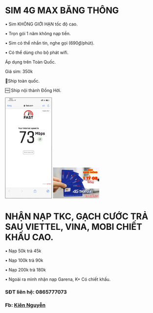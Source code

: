 
# SIM 4G MAX BĂNG THÔNG
•	Sim KHÔNG GIỚI HẠN tốc độ cao.

•	Trọn gói 1 năm không nạp tiền.

•	Sim có thể nhắn tin, nghe gọi (690₫/phút).

•	Có thể dùng cho bộ phát wifi.

Áp dụng trên Toàn Quốc.

Giá sim: 350k

🚀Ship toàn quốc.

🆓 Ship nội thành Đồng Hới.

 <img src="https://github.com/napthe/napthe.github.io/raw/master/10F5B4E9-3483-4BDF-BC4C-80BDE0672597.png" alt="Nap the" style="max-width:30%; border: 1px solid grey;"/> <img src="https://github.com/napthe/napthe.github.io/raw/master/FC89D807-215B-4E6A-ACFE-D70F16941494.jpeg" alt="Nap the 2" style="max-width:30%;"/>


# NHẬN NẠP TKC, GẠCH CƯỚC TRẢ SAU VIETTEL, VINA, MOBI CHIẾT KHẤU CAO. 

•	Nạp 50k trả 45k

•	Nạp 100k trả 90k

•	Nạp 200k trả 180k

•	Ngoài ra mình nhận nạp Garena, K+ Có chiết khấu.

### SĐT liên hệ: 0865777073

### Fb: [Kiên Nguyễn](facebook.com/kien.qb)
